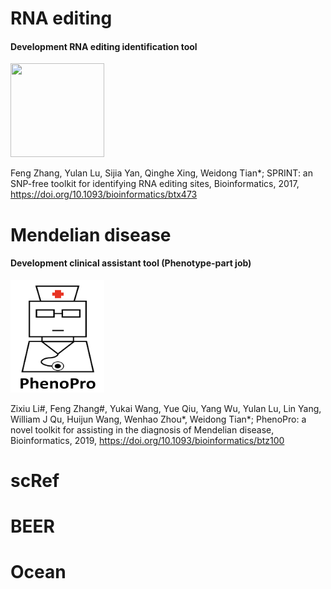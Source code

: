 # RNA editing

#### Development RNA editing identification tool

<img src="https://github.com/jumphone/SPRINT/blob/master/data/LOGO.png?raw=true" width="150" height="150">

Feng Zhang, Yulan Lu, Sijia Yan, Qinghe Xing, Weidong Tian*; SPRINT: an SNP-free toolkit for identifying RNA editing sites, Bioinformatics, 2017, https://doi.org/10.1093/bioinformatics/btx473

# Mendelian disease

#### Development clinical assistant tool (Phenotype-part job)

<img src="https://github.com/jumphone/jumphone.github.io/blob/master/img/phenopro_logo.png?raw=true" width="150" height="180">

Zixiu Li#, Feng Zhang#, Yukai Wang, Yue Qiu, Yang Wu, Yulan Lu, Lin Yang, William J Qu, Huijun Wang, Wenhao Zhou*, Weidong Tian*; PhenoPro: a novel toolkit for assisting in the diagnosis of Mendelian disease, Bioinformatics, 2019, https://doi.org/10.1093/bioinformatics/btz100

# scRef

# BEER

# Ocean



